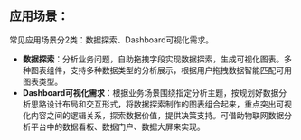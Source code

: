 ## 应用场景：

常见应用场景分2类：数据探索、Dashboard可视化需求。

-  **数据探索**：分析业务问题，自助拖拽字段实现数据探索，生成可视化图表。多种图表组件，支持多种数据类型的分析展示，根据用户拖拽数据智能匹配可用图表类型。
-  **Dashboard可视化需求**：根据业务场景围绕指定分析主题，按规划好数据分析思路设计布局和交互形式，将数据探索制作的图表组合起来，重点突出可视化内容之间的逻辑关系，探索数据价值，提供决策支持。可借助物联网数据分析平台中的数据看板、数据门户、数据大屏来实现。